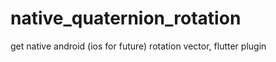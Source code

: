 # native_quaternion_rotation

get native android (ios for future) rotation vector, flutter plugin 



